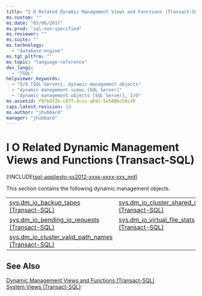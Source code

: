 ```yaml
---
title: "I O Related Dynamic Management Views and Functions (Transact-SQL) | Microsoft Docs"
ms.custom: ""
ms.date: "03/06/2017"
ms.prod: "sql-non-specified"
ms.reviewer: ""
ms.suite: ""
ms.technology: 
  - "database-engine"
ms.tgt_pltfrm: ""
ms.topic: "language-reference"
dev_langs: 
  - "TSQL"
helpviewer_keywords: 
  - "I/O [SQL Server], dynamic management objects"
  - "dynamic management views [SQL Server]"
  - "dynamic management objects [SQL Server], I/O"
ms.assetid: f876d32b-c07f-4ccc-a691-5e580bc50c40
caps.latest.revision: 13
ms.author: "jhubbard"
manager: "jhubbard"
---
```

# I O Related Dynamic Management Views and Functions (Transact-SQL)
[!INCLUDE[tsql-appliesto-ss2012-xxxx-xxxx-xxx_md](../../../integration-services/system/stored-procedures/includes/tsql-appliesto-ss2012-xxxx-xxxx-xxx-md.md)]

  This section contains the following dynamic management objects.  
  
|||  
|-|-|  
|[sys.dm_io_backup_tapes &#40;Transact-SQL&#41;](../../../relational-databases/reference/system-dynamic-management-views/sys.dm-io-backup-tapes-transact-sql.md)|[sys.dm_io_cluster_shared_drives &#40;Transact-SQL&#41;](../../../relational-databases/reference/system-dynamic-management-views/sys.dm-io-cluster-shared-drives-transact-sql.md)|  
|[sys.dm_io_pending_io_requests &#40;Transact-SQL&#41;](../../../relational-databases/reference/system-dynamic-management-views/sys.dm-io-pending-io-requests-transact-sql.md)|[sys.dm_io_virtual_file_stats &#40;Transact-SQL&#41;](../../../relational-databases/reference/system-dynamic-management-views/sys.dm-io-virtual-file-stats-transact-sql.md)|  
|[sys.dm_io_cluster_valid_path_names &#40;Transact-SQL&#41;](../../../relational-databases/reference/system-dynamic-management-views/sys.dm-io-cluster-valid-path-names-transact-sql.md)||  
  
## See Also  
 [Dynamic Management Views and Functions &#40;Transact-SQL&#41;](../Topic/Dynamic%20Management%20Views%20and%20Functions%20\(Transact-SQL\).md)   
 [System Views &#40;Transact-SQL&#41;](http://msdn.microsoft.com/library/35a6161d-7f43-4e00-bcd3-3091f2015e90)  
  
  